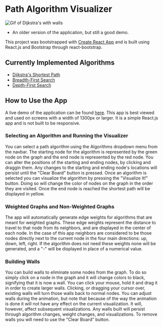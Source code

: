 # Path Algorithm Visualizer

![Gif of Dijkstra's with walls](https://github.com/agrant16/path-algorithm-visualizer/blob/master/path-visualizer-gif.gif)
* An older version of the application, but still a good demo.

This project was bootstrapped with [Create React App](https://github.com/facebook/create-react-app) and is built using React.js and Bootstrap through react-bootstrap. 

## Currently Implemented Algorithms
* [Dijkstra's Shortest Path](https://en.wikipedia.org/w/index.php?title=Special:Search&search=Dijkstra%27s+algorithm)
* [Breadth-First Search](https://en.wikipedia.org/wiki/Breadth-first_search)
* [Depth-First Search](https://en.wikipedia.org/wiki/Depth-first_search)

## How to Use the App


A live demo of the application can be found [here](http://agrant16.github.io/path-algorithm-visualizer).
This app is best viewed and used on screens with a width of 1300px or larger. 
It is a simple React.js app and is not built to be responsive. 

### Selecting an Algorithm and Running the Visualizer

You can select a path algorithm using the Algorithms dropdown menu from the navbar.
The starting node for the algorithm is represented by the green node on the graph and the end node is represented by the red node.
You can alter the positions of the starting and ending nodes, by clicking and draggin them. 
Any changes to the starting and ending node's locations will persist until the "Clear Board" button is pressed. 
Once an algorithm is selected you can visualize the algorithm by pressing the "Visualize It!" button. 
Doing so will change the color of nodes on the graph in the order they are visited. 
Once the end node is reached the shortest path will be displayed in yellow. 

### Weighted Graphs and Non-Weighted Graphs
The app will automatically generate edge weights for algorithms that are meant for weighted graphs. 
These edge weights represent the distance to travel to that node from its neighbors, and are displayed in the center of each node. 
In the case of this app neighbors are considered to be those nodes directly next to the current node in the four main directions: up, down, left, right.
If the algorithm does not need these weights none will be generated, and a "-" will be displayed in place of a numerical value.

### Building Walls

You can build walls to eliminate some nodes from the graph. 
To do so simply click on a node in the graph and it will change colors to black, signifying that it is now a wall. 
You can click your mouse, hold it and drag it in order to create larger walls. 
Clicking, or dragging your cursor over, existing walls will turn those walls back to normal nodes. 
You can adjust walls during the animation, but note that because of the way the animation is done it will not have any effect on the current visualization. 
It will, however, affect subsequent visualizations. 
Any walls built will persist through algorithm changes, weight changes, and visualizations. 
To remove walls you will need to use the "Clear Board" button. 
